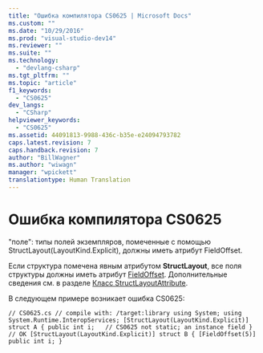 ```yaml
---
title: "Ошибка компилятора CS0625 | Microsoft Docs"
ms.custom: ""
ms.date: "10/29/2016"
ms.prod: "visual-studio-dev14"
ms.reviewer: ""
ms.suite: ""
ms.technology: 
  - "devlang-csharp"
ms.tgt_pltfrm: ""
ms.topic: "article"
f1_keywords: 
  - "CS0625"
dev_langs: 
  - "CSharp"
helpviewer_keywords: 
  - "CS0625"
ms.assetid: 44091813-9988-436c-b35e-e24094793782
caps.latest.revision: 7
caps.handback.revision: 7
author: "BillWagner"
ms.author: "wiwagn"
manager: "wpickett"
translationtype: Human Translation
---
```

# Ошибка компилятора CS0625
"поле": типы полей экземпляров, помеченные с помощью StructLayout\(LayoutKind.Explicit\), должны иметь атрибут FieldOffset.  
  
 Если структура помечена явным атрибутом **StructLayout**, все поля структуры должны иметь атрибут [FieldOffset](frlrfsystemruntimeinteropservicesfieldoffsetattributeclasstopic). Дополнительные сведения см. в разделе [Класс StructLayoutAttribute](frlrfSystemRuntimeInteropServicesStructLayoutAttributeClassTopic).  
  
 В следующем примере возникает ошибка CS0625:  
  
```  
// CS0625.cs // compile with: /target:library using System; using System.Runtime.InteropServices; [StructLayout(LayoutKind.Explicit)] struct A { public int i;   // CS0625 not static; an instance field } // OK [StructLayout(LayoutKind.Explicit)] struct B { [FieldOffset(5)] public int i; }  
```